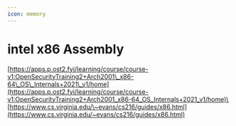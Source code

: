 ```yaml
---
icon: memory
---
```


# intel x86 Assembly

[https://apps.p.ost2.fyi/learning/course/course-v1:OpenSecurityTraining2+Arch2001\_x86-64\_OS\_Internals+2021\_v1/home](https://apps.p.ost2.fyi/learning/course/course-v1:OpenSecurityTraining2+Arch2001_x86-64_OS_Internals+2021_v1/home)\
[https://www.cs.virginia.edu/\~evans/cs216/guides/x86.html](https://www.cs.virginia.edu/~evans/cs216/guides/x86.html)
